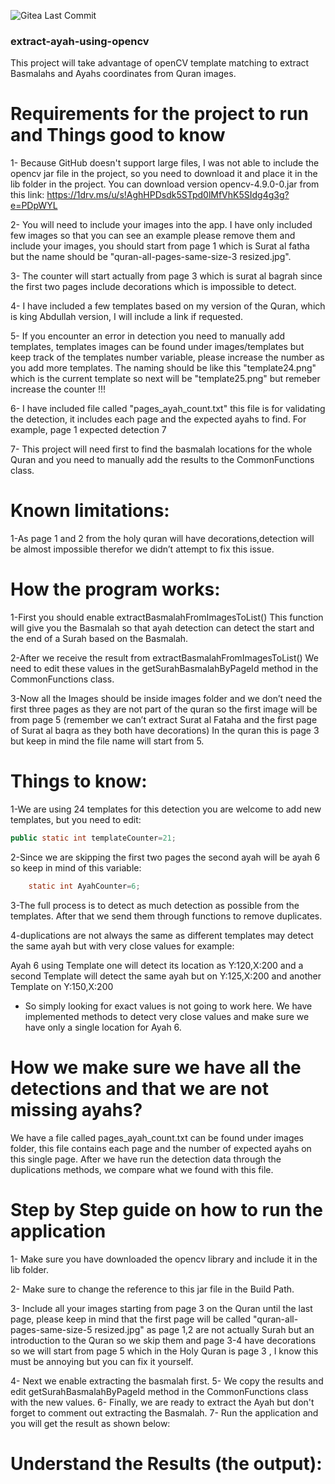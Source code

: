 ![Gitea Last Commit](https://img.shields.io/gitea/last-commit/Fahad-alkamli/extract-ayah-using-opencv)

### extract-ayah-using-opencv
This project will take advantage of openCV template matching to extract Basmalahs and Ayahs coordinates from Quran images.

# Requirements for the project to run and Things good to know

1- Because GitHub doesn't support large files, I was not able to include the opencv jar file in the project, so you need to download it and place it in the lib folder in the project. You can download version opencv-4.9.0-0.jar from this link: https://1drv.ms/u/s!AghHPDsdk5STpd0lMfVhK5SIdg4g3g?e=PDpWYL


2- You will need to include your images into the app. I have only included few images so that you can see an example please remove them and include your images, you should start from page 1 which is Surat al fatha but the name should be "quran-all-pages-same-size-3 resized.jpg".

3- The counter will start actually from page 3 which is surat al bagrah since the first two pages include decorations which is impossible to detect.

4- I have included a few templates based on my version of the Quran, which is king Abdullah version, I will include a link if requested.

5- If you encounter an error in detection you need to manually add templates, templates images can be found under images/templates but keep track of the templates number variable, please increase the number as you add more templates. The naming should be like this "template24.png" which is the current template so next will be "template25.png" but remeber increase the counter !!!

6- I have included file called "pages_ayah_count.txt" this file is for validating the detection, it includes each page and the expected ayahs to find.
For example, page 1 expected detection 7

7- This project will need first to find the basmalah locations for the whole Quran and you need to manually add the results to the CommonFunctions class.


# Known limitations:

1-As page 1 and 2 from the holy quran will have decorations,detection will be almost impossible therefor we didn’t attempt to fix this issue.

# How the program works:
1-First you should enable extractBasmalahFromImagesToList() This function will give you the Basmalah so that ayah detection can detect the start and the end of a Surah based on the Basmalah.

2-After we receive the result from extractBasmalahFromImagesToList() We need to edit these values in the getSurahBasmalahByPageId method in the CommonFunctions class.

3-Now all the Images should be inside images folder and we don’t need the first three pages as they are not part of the quran so the first image will be from page 5 (remember we can’t extract Surat al Fataha  and the first page of Surat al baqra as they both have decorations) In the quran this is page 3 but keep in mind the file name will start from 5.


# Things to know:
1-We are using 24 templates for this detection you are welcome to add new templates, but you need to edit:
```java
public static int templateCounter=21;
```

2-Since we are skipping the first two pages the second ayah will be ayah 6 so keep in mind of this variable:
```java
	static int AyahCounter=6;
```
3-The full process is to detect as much detection as possible from the templates. After that we send them through functions to remove duplicates.

4-duplications are not always the same as different templates may detect the same ayah but with very close values for example:

Ayah 6 using Template one will detect its location as Y:120,X:200 and  a second Template will detect the same ayah but on Y:125,X:200 and another Template on Y:150,X:200
* So simply looking for exact values is not going to work here. We have implemented methods to detect very close values and make sure we have only a single location for Ayah 6.



#  How we make sure we have all the detections and that we are not missing ayahs?
We have a file called pages_ayah_count.txt can be found under images folder, this file contains each page and the number of expected ayahs on this single page.
After we have run the detection data through the duplications methods, we compare what we found with this file.

# Step by Step guide on how to run the application 
1- Make sure you have downloaded the opencv library and include it in the lib folder.

2- Make sure to change the reference to this jar file in the Build Path.

3- Include all your images starting from page 3 on the Quran until the last page, please keep in mind that the first page will be called "quran-all-pages-same-size-5 resized.jpg"  as page 1,2 are not actually Surah but an introduction to the Quran so we skip them and page 3-4 have decorations so we will start from page 5 which in the Holy Quran is page 3 , I know this must be annoying but you can fix it yourself.

4- Next we enable extracting the basmalah first.
5- We copy the results and edit getSurahBasmalahByPageId method in the CommonFunctions class with the new values.
6- Finally, we are ready to extract the Ayah but don't forget to comment out extracting the Basmalah.
7- Run the application and you will get the result as shown below:


# Understand the Results (the output):

